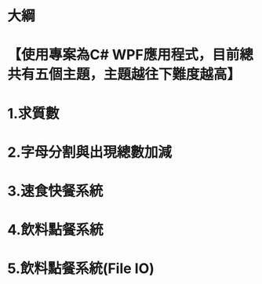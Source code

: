 # 大綱
#
# 【使用專案為C# WPF應用程式，目前總共有五個主題，主題越往下難度越高】
#
# 1.求質數
# 2.字母分割與出現總數加減
# 3.速食快餐系統
# 4.飲料點餐系統
# 5.飲料點餐系統(File IO)

